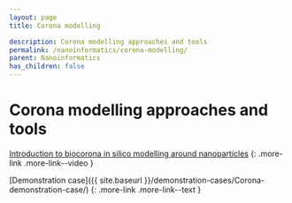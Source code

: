 ```yaml
---
layout: page
title: Corona modelling

description: Corona modelling approaches and tools
permalink: /nanoinformatics/corona-modelling/
parent: Nanoinformatics
has_children: false
---
```


# Corona modelling approaches and tools
[Introduction to biocorona in silico modelling around nanoparticles](https://www.youtube.com/watch?v=UhnWZCv8Iyk)
{: .more-link .more-link--video }

[Demonstration case]({{ site.baseurl }}/demonstration-cases/Corona-demonstration-case/)
{: .more-link .more-link--text }

